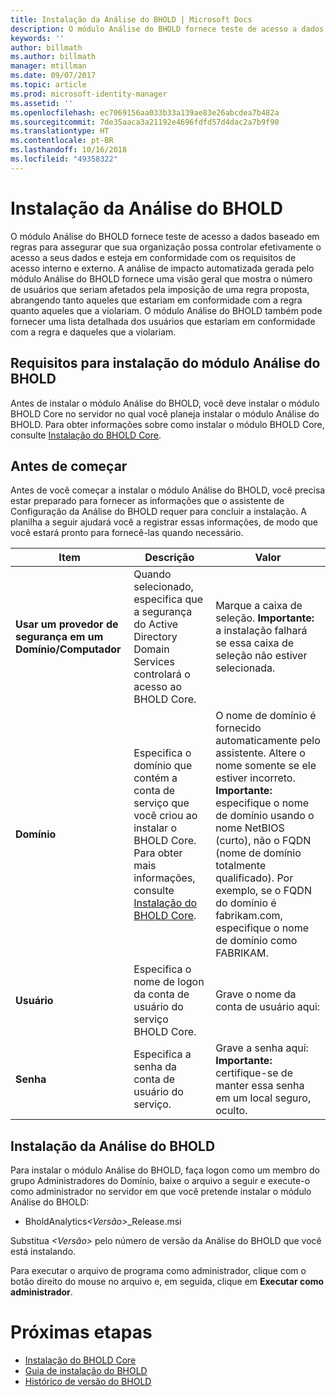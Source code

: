 ```yaml
---
title: Instalação da Análise do BHOLD | Microsoft Docs
description: O módulo Análise do BHOLD fornece teste de acesso a dados baseado em regras
keywords: ''
author: billmath
ms.author: billmath
manager: mtillman
ms.date: 09/07/2017
ms.topic: article
ms.prod: microsoft-identity-manager
ms.assetid: ''
ms.openlocfilehash: ec7069156aa033b33a139ae83e26abcdea7b482a
ms.sourcegitcommit: 7de35aaca3a21192e4696fdfd57d4dac2a7b9f90
ms.translationtype: HT
ms.contentlocale: pt-BR
ms.lasthandoff: 10/16/2018
ms.locfileid: "49358322"
---
```

# <a name="bhold-analytics-installation"></a>Instalação da Análise do BHOLD

O módulo Análise do BHOLD fornece teste de acesso a dados baseado em regras para assegurar que sua organização possa controlar efetivamente o acesso a seus dados e esteja em conformidade com os requisitos de acesso interno e externo. A análise de impacto automatizada gerada pelo módulo Análise do BHOLD fornece uma visão geral que mostra o número de usuários que seriam afetados pela imposição de uma regra proposta, abrangendo tanto aqueles que estariam em conformidade com a regra quanto aqueles que a violariam. O módulo Análise do BHOLD também pode fornecer uma lista detalhada dos usuários que estariam em conformidade com a regra e daqueles que a violariam.

## <a name="bhold-analytics-installation-requirements"></a>Requisitos para instalação do módulo Análise do BHOLD

Antes de instalar o módulo Análise do BHOLD, você deve instalar o módulo BHOLD Core no servidor no qual você planeja instalar o módulo Análise do BHOLD. Para obter informações sobre como instalar o módulo BHOLD Core, consulte [Instalação do BHOLD Core](https://technet.microsoft.com/library/jj134095(v=ws.10).aspx).

## <a name="before-you-begin"></a>Antes de começar

Antes de você começar a instalar o módulo Análise do BHOLD, você precisa estar preparado para fornecer as informações que o assistente de Configuração da Análise do BHOLD requer para concluir a instalação. A planilha a seguir ajudará você a registrar essas informações, de modo que você estará pronto para fornecê-las quando necessário.

| **Item**                                    | **Descrição**                                                                                                                                                                                                           | **Valor**                                                                                                                                                                                                                                                                                                            |
|---------------------------------------------|---------------------------------------------------------------------------------------------------------------------------------------------------------------------------------------------------------------------------|----------------------------------------------------------------------------------------------------------------------------------------------------------------------------------------------------------------------------------------------------------------------------------------------------------------------|
| **Usar um provedor de segurança em um Domínio/Computador** | Quando selecionado, especifica que a segurança do Active Directory Domain Services controlará o acesso ao BHOLD Core.                                                                                                                | Marque a caixa de seleção. **Importante:** a instalação falhará se essa caixa de seleção não estiver selecionada.                                                                                                                                                                                                                   |
| **Domínio**                                  | Especifica o domínio que contém a conta de serviço que você criou ao instalar o BHOLD Core. Para obter mais informações, consulte [Instalação do BHOLD Core](https://technet.microsoft.com/library/jj134095(v=ws.10).aspx). | O nome de domínio é fornecido automaticamente pelo assistente. Altere o nome somente se ele estiver incorreto. **Importante:** especifique o nome de domínio usando o nome NetBIOS (curto), não o FQDN (nome de domínio totalmente qualificado). Por exemplo, se o FQDN do domínio é fabrikam.com, especifique o nome de domínio como FABRIKAM. |
| **Usuário**                                    | Especifica o nome de logon da conta de usuário do serviço BHOLD Core.                                                                                                                                                          | Grave o nome da conta de usuário aqui:                                                                                                                                                                                                                                                                                    |
| **Senha**                                | Especifica a senha da conta de usuário do serviço.                                                                                                                                                                       | Grave a senha aqui: **Importante:** certifique-se de manter essa senha em um local seguro, oculto.                                                                                                                                                                                                                  |

## <a name="bhold-analytics-installation"></a>Instalação da Análise do BHOLD

Para instalar o módulo Análise do BHOLD, faça logon como um membro do grupo Administradores do Domínio, baixe o arquivo a seguir e execute-o como administrador no servidor em que você pretende instalar o módulo Análise do BHOLD:

- BholdAnalytics<em>\<Versão\></em>\_Release.msi

Substitua *\<Versão\>* pelo número de versão da Análise do BHOLD que você está instalando.

Para executar o arquivo de programa como administrador, clique com o botão direito do mouse no arquivo e, em seguida, clique em **Executar como administrador**.

# <a name="next-steps"></a>Próximas etapas

- [Instalação do BHOLD Core](https://technet.microsoft.com/library/jj134095(v=ws.10).aspx)
- [Guia de instalação do BHOLD](bhold-installation-guide.md)
- [Histórico de versão do BHOLD](../reference/version-bhold-history.md)
